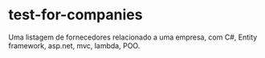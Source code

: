 # test-for-companies
Uma listagem de fornecedores relacionado a uma empresa, com C#, Entity framework, asp.net, mvc, lambda, POO.
